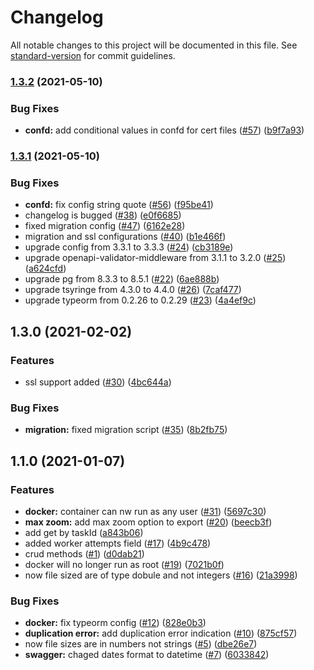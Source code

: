 # Changelog

All notable changes to this project will be documented in this file. See [standard-version](https://github.com/conventional-changelog/standard-version) for commit guidelines.

### [1.3.2](https://github.com/MapColonies/export-request-storage/compare/v1.3.1...v1.3.2) (2021-05-10)


### Bug Fixes

* **confd:** add conditional values in confd for cert files ([#57](https://github.com/MapColonies/export-request-storage/issues/57)) ([b9f7a93](https://github.com/MapColonies/export-request-storage/commit/b9f7a938e9191d47f7e018ff8555aab8f957ff40))

### [1.3.1](https://github.com/MapColonies/export-request-storage/compare/v1.3.0...v1.3.1) (2021-05-10)


### Bug Fixes

* **confd:** fix config string quote ([#56](https://github.com/MapColonies/export-request-storage/issues/56)) ([f95be41](https://github.com/MapColonies/export-request-storage/commit/f95be4198621b5011ef43527c1084f8c4ab99a58))
* changelog is bugged ([#38](https://github.com/MapColonies/export-request-storage/issues/38)) ([e0f6685](https://github.com/MapColonies/export-request-storage/commit/e0f6685ca56d15fc0683c94d9f1625adf27c6d38))
* fixed migration config ([#47](https://github.com/MapColonies/export-request-storage/issues/47)) ([6162e28](https://github.com/MapColonies/export-request-storage/commit/6162e2824734ae335c139fad6df253162767c952))
* migration and ssl configurations ([#40](https://github.com/MapColonies/export-request-storage/issues/40)) ([b1e466f](https://github.com/MapColonies/export-request-storage/commit/b1e466fadbe4f9c7bb4da18d7c7b087f894ea5c4))
* upgrade config from 3.3.1 to 3.3.3 ([#24](https://github.com/MapColonies/export-request-storage/issues/24)) ([cb3189e](https://github.com/MapColonies/export-request-storage/commit/cb3189ee1aa56de1decdbfa8bec49a33d95c6527))
* upgrade openapi-validator-middleware from 3.1.1 to 3.2.0 ([#25](https://github.com/MapColonies/export-request-storage/issues/25)) ([a624cfd](https://github.com/MapColonies/export-request-storage/commit/a624cfd607c1d02c848625f1d29d6a1b9be325d2))
* upgrade pg from 8.3.3 to 8.5.1 ([#22](https://github.com/MapColonies/export-request-storage/issues/22)) ([6ae888b](https://github.com/MapColonies/export-request-storage/commit/6ae888bdd145311249aa57c9b81d6a5bcceecb97))
* upgrade tsyringe from 4.3.0 to 4.4.0 ([#26](https://github.com/MapColonies/export-request-storage/issues/26)) ([7caf477](https://github.com/MapColonies/export-request-storage/commit/7caf4772110fccc77580389388f4a546976263c0))
* upgrade typeorm from 0.2.26 to 0.2.29 ([#23](https://github.com/MapColonies/export-request-storage/issues/23)) ([4a4ef9c](https://github.com/MapColonies/export-request-storage/commit/4a4ef9c92bd5567ceb03d297555ab918f1c6eeb7))

## 1.3.0 (2021-02-02)


### Features

* ssl support added ([#30](https://github.com/MapColonies/export-request-storage/issues/30)) ([4bc644a](https://github.com/MapColonies/export-request-storage/commit/4bc644a62820ba4ec8058c2539cdef1afc337df8))


### Bug Fixes

* **migration:** fixed migration script  ([#35](https://github.com/MapColonies/export-request-storage/issues/35)) ([8b2fb75](https://github.com/MapColonies/export-request-storage/commit/8b2fb7536bc5bb46937b2376246f426322ac1e38))


## 1.1.0 (2021-01-07)


### Features

* **docker:** container can nw run as any user ([#31](https://github.com/MapColonies/export-request-storage/issues/31)) ([5697c30](https://github.com/MapColonies/export-request-storage/commit/5697c30ee71357ab5aff0fd37621380d4ed17d71))
* **max zoom:** add max zoom option to export ([#20](https://github.com/MapColonies/export-request-storage/issues/20)) ([beecb3f](https://github.com/MapColonies/export-request-storage/commit/beecb3fc81aebfe718d3c4c03fba3c772c85ac87))
* add get by taskId ([a843b06](https://github.com/MapColonies/export-request-storage/commit/a843b060759383345b92e815e4b050ffc49c537f))
* added worker attempts field ([#17](https://github.com/MapColonies/export-request-storage/issues/17)) ([4b9c478](https://github.com/MapColonies/export-request-storage/commit/4b9c478461c6a563aa6ee611f9d5823fc94744f4))
* crud methods ([#1](https://github.com/MapColonies/export-request-storage/issues/1)) ([d0dab21](https://github.com/MapColonies/export-request-storage/commit/d0dab21f3a8750caa7cadccaa9709164d3caf63a))
* docker will no longer run as root ([#19](https://github.com/MapColonies/export-request-storage/issues/19)) ([7021b0f](https://github.com/MapColonies/export-request-storage/commit/7021b0ff8692f8eb605d5601da1867d1546c4c71))
* now file sized are of type dobule and not integers ([#16](https://github.com/MapColonies/export-request-storage/issues/16)) ([21a3998](https://github.com/MapColonies/export-request-storage/commit/21a3998231859d2c1f1da36730d9ae890251009c))


### Bug Fixes

* **docker:** fix typeorm config ([#12](https://github.com/MapColonies/export-request-storage/issues/12)) ([828e0b3](https://github.com/MapColonies/export-request-storage/commit/828e0b37700b19c249d0460fbc7084fb2084ea1e))
* **duplication error:** add duplication error indication ([#10](https://github.com/MapColonies/export-request-storage/issues/10)) ([875cf57](https://github.com/MapColonies/export-request-storage/commit/875cf5778f46728a02c7e605a5cb7a36e347f467))
* now file sizes are in numbers not strings ([#5](https://github.com/MapColonies/export-request-storage/issues/5)) ([dbe26e7](https://github.com/MapColonies/export-request-storage/commit/dbe26e7819a965c2c899326b758fd3914440852c))
* **swagger:** chaged dates format to datetime ([#7](https://github.com/MapColonies/export-request-storage/issues/7)) ([6033842](https://github.com/MapColonies/export-request-storage/commit/60338420da08324fa2eeed8b9ffd81869cfce38c))
